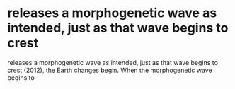 # releases a morphogenetic wave as intended, just as that wave begins to crest

releases a morphogenetic wave as intended, just as that wave begins to crest
(2012), the Earth changes begin. When the morphogenetic wave begins to